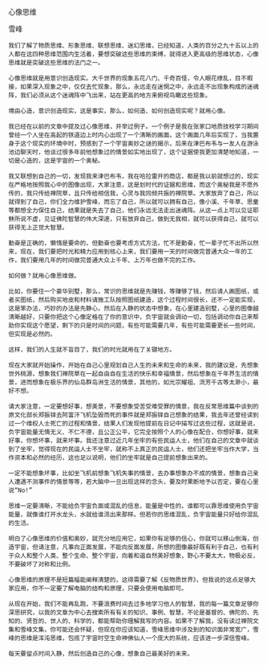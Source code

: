 心像思维

雪峰


    我们了解了物质思维、形象思维、联想思维、迷幻思维，已经知道，人类的百分之九十五以上的人都在这四种思维范围内生活着，要想突破这些思维的束缚，就得进入更高级的思维状态，心像思维就是突破这些思维的法门之一。

    心像思维就是用意识创造现实。大千世界的现象五花八门、千奇百怪，令人眼花缭乱，目不暇接，如果深入现象之中，仅仅去忙现象，那么，永远走在迷惘之中，永远走不出现象构成的迷魂阵，我们必须从这个迷魂阵中飞出来，站在更高的地方来俯视鸟瞰这些现象。

    境由心造，意识创造现实，这是事实，那么，如何造、如何创造现实呢？就用心像。

    我已经在以前的文章中提及过心像思维，并举过例子。一个例子是我在张家口地质技校学习期间曾经一个人坐在高起的铁道边上时内心出现了一个清晰的画面，这个画面几年后实现了，当我置身于这个现实的环境中时，预感到了一个宇宙奥妙之谜的揭示，后来在津巴布韦与一友人在游泳池边聊天时，他谈过很多年前他想象过的情景如实地出现了，这个证据使我更加清楚地知道，一切是心造的，这是宇宙的一个奥秘。

    我又联想到自己的一切，发现我来津巴布韦，我在哈拉雷开的商店，都是我以前就想过的，现实在严格地按照我心中的图像出现，大家注意，这是划时代的证据和思维，而这个奥秘我是不愿外传的，我只传给禅院草，且只传给相信我，心灵与我同频共振的禅院草。大家放弃了自己，所以就得到了自己，你们全力维护雪峰，而忘了自己，所以就可以拥有自己，像小溪、千年草、思童等都想全力保住自己，结果就是失去了自己，他们永远无法走出迷魂阵。从这一点上可以见证耶稣所说不虚，见证佛陀智慧的伟大深邃，只有放弃自己，做到无我相，就可以获得自己，就可以获得无上正觉大智慧。

    勤奋是正确的，懒惰是要命的，但勤奋也要考虑方式方法，忙不是勤奋，忙一辈子忙不出所以然来，现在，我们要把时光和精力应用到核心上来，我们要用一天的时间做完普通大众一年的工作，我们要用几年的时间做完普通大众上千年、上万年也做不完的工作。

    如何做？就用心像思维做。

    比如，你要住一个豪华别墅，那么，常识的思维就是先赚钱，等赚够了钱，然后请人画图纸，或者买图纸，然后购买地皮和材料请施工队按照图纸建造，这个过程时间很长，还不一定能实现，这是笨办法，巧妙的办法是先静心，然后在入静的状态中想象，在心里建造别墅，心里的图像越清晰越好，只要你把这个心像定格在了你的意识中，负宇宙就会调动一切，包括调动你自己来帮助你实现这个愿望，剩下的只是时间的问题，有些可能需要几年，有些可能需要更长一些时间，但实现是必然的。

    这样，我们的人生就不盲目了，我们的时光就用在了关键地方。

    现在大家就开始操作，开始在自己心里规划自己人生的未来和生命的未来，我的建议是，先想象世外桃源，想象我们禅院草在一起自由自在生活的快乐和幸福情景，然后想象在千年界生活的情景，进而想象在极乐界的仙岛群岛洲生活的情景，其他的，如光宗耀祖、流芳千古等太渺小，最好不想。

    请大家注意，一定要想好事，想美景，不要想象受苦受难受罪的情景，我在反常思维篇中谈到的原文化部长郑振铎去阿富汗飞机坠毁而死的事件就是郑振铎自己想象的结果，我去年还曾经读到过一个维权人士死亡的过程和情景，结果人们发现他提前在日记中描写过这些过程，这就是说，负宇宙能量无情无义、不仁不德，且公正公平，它完全按照个人的心像在配合，你想好事，就来好事，你想坏事，就来坏事。我还注意过近几年坐牢的有些民运人士，他们在自己的文章中就谈到了坐牢，觉得现在的民运人士不坐牢，就称不上真正的民运人士，他们还把坐牢当作大学，当作资本和必然的经历，这也足以说明，他们的坐牢就是自己提前想象出来的。

    一定不能想象坏事，比如坐飞机前想象飞机失事的情景，去办事想象办不成的情景，想象自己亲人遭遇不测事件的情景等等，若大脑中一旦出现这样的念头，要及时果断地予以否定，要在心里说“No!”

    思维一定要清晰，不能给负宇宙负面或混乱的信息，能量是中性的，谁都可以靠思维使用负宇宙能量，就像谁打开水龙头，水就给谁流出来那样。但若你的思维混乱，负宇宙能量只好给你混乱的生活。

    明白了心像思维的价值和奥妙，就充分地应用它，如果你有足够的信心，你就可以移山倒海，创造宇宙，但请注意，凡事向正面发展，不能向反面发展，所想的图像最好既有利于自己，也有利于众人和整个人类、整个生命、整个宇宙，向着和谐自然美好想象，野心不要太大，物极必反，不要破坏了对称和比例。

    心像思维的原理不是短篇幅能阐释清楚的，这得需要了解《反物质世界》，但我说的这点足够大家应用，你不一定要了解电脑的结构和原理，只要会使用电脑即可。

    从现在开始，我们不能再乱跑，不要浪费时间去过多地学习他人的智慧，我的每一篇文章足够你深思研究，以我的文章为中心去搜索所有有关的知识、事例、智慧，不论是基督的、佛陀的、先知的、贤哲的、世人的、科学的，都能帮助你理解我写的内容。如果不了解我，没有读过禅院文集和雪峰文集，你可能还会怀疑，但现在你应该知道，雪峰思维中涉及到的知识面非常宽广，雪峰的思维是浑沌思维，包揽了宇宙时空生命神佛仙人一个庞大的系统，应该进一步深信雪峰。

    每天要留点时间入静，然后创造自己的心像，想象自己最美好的未来。



